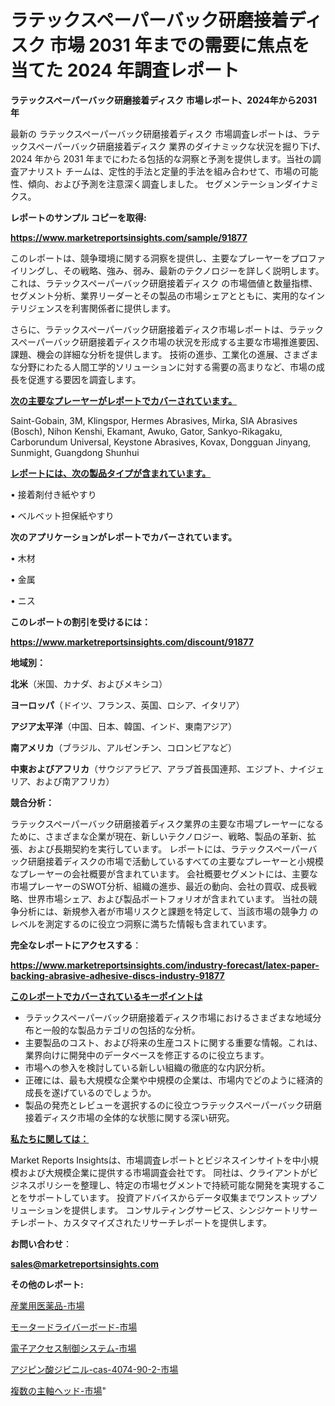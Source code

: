 # ラテックスペーパーバック研磨接着ディスク 市場 2031 年までの需要に焦点を当てた 2024 年調査レポート

<strong>ラテックスペーパーバック研磨接着ディスク 市場レポート、2024年から2031年</strong>

最新の ラテックスペーパーバック研磨接着ディスク 市場調査レポートは、ラテックスペーパーバック研磨接着ディスク 業界のダイナミックな状況を掘り下げ、2024 年から 2031 年までにわたる包括的な洞察と予測を提供します。当社の調査アナリスト チームは、定性的手法と定量的手法を組み合わせて、市場の可能性、傾向、および予測を注意深く調査しました。 セグメンテーションダイナミクス。



<strong>レポートのサンプル コピーを取得:</strong> <a href=https://www.marketreportsinsights.com/sample/91877>

<strong><u>https://www.marketreportsinsights.com/sample/91877</u></strong></a>

このレポートは、競争環境に関する洞察を提供し、主要なプレーヤーをプロファイリングし、その戦略、強み、弱み、最新のテクノロジーを詳しく説明します。 これは、ラテックスペーパーバック研磨接着ディスク の市場価値と数量指標、セグメント分析、業界リーダーとその製品の市場シェアとともに、実用的なインテリジェンスを利害関係者に提供します。

さらに、ラテックスペーパーバック研磨接着ディスク市場レポートは、ラテックスペーパーバック研磨接着ディスク市場の状況を形成する主要な市場推進要因、課題、機会の詳細な分析を提供します。 技術の進歩、工業化の進展、さまざまな分野にわたる人間工学的ソリューションに対する需要の高まりなど、市場の成長を促進する要因を調査します。



<strong><u>次の主要なプレーヤーがレポートでカバーされています。</u></strong>

Saint-Gobain, 3M, Klingspor, Hermes Abrasives, Mirka, SIA Abrasives (Bosch), Nihon Kenshi, Ekamant, Awuko, Gator, Sankyo-Rikagaku, Carborundum Universal, Keystone Abrasives, Kovax, Dongguan Jinyang, Sunmight, Guangdong Shunhui



<strong><u><b>レポートには、次の製品タイプが含まれています。</b></u></strong>

• 接着剤付き紙やすり

• ベルベット担保紙やすり



<strong><b>次のアプリケーションがレポートでカバーされています。</b></strong>

• 木材

• 金属

• ニス



<strong><b>このレポートの割引を受けるには：</b></strong><a href=https://www.marketreportsinsights.com/discount/91877>

<strong><u>https://www.marketreportsinsights.com/discount/91877</u></strong></a>



<strong>地域別：</strong>



<strong>北米</strong>（米国、カナダ、およびメキシコ）



<strong>ヨーロッパ</strong>（ドイツ、フランス、英国、ロシア、イタリア）



<strong>アジア太平洋</strong>（中国、日本、韓国、インド、東南アジア）



<strong>南アメリカ</strong>（ブラジル、アルゼンチン、コロンビアなど）



<strong>中東およびアフリカ</strong>（サウジアラビア、アラブ首長国連邦、エジプト、ナイジェリア、および南アフリカ）



<strong>競合分析：</strong>

ラテックスペーパーバック研磨接着ディスク業界の主要な市場プレーヤーになるために、さまざまな企業が現在、新しいテクノロジー、戦略、製品の革新、拡張、および長期契約を実行しています。 レポートには、ラテックスペーパーバック研磨接着ディスクの市場で活動しているすべての主要なプレーヤーと小規模なプレーヤーの会社概要が含まれています。 会社概要セグメントには、主要な市場プレーヤーのSWOT分析、組織の進歩、最近の動向、会社の買収、成長戦略、世界市場シェア、および製品ポートフォリオが含まれています。 当社の競争分析には、新規参入者が市場リスクと課題を特定して、当該市場の競争力 のレベルを測定するのに役立つ洞察に満ちた情報も含まれています。



<strong>完全なレポートにアクセスする</strong>：

<a href=https://www.marketreportsinsights.com/industry-forecast/latex-paper-backing-abrasive-adhesive-discs-industry-91877>

<strong><u>https://www.marketreportsinsights.com/industry-forecast/latex-paper-backing-abrasive-adhesive-discs-industry-91877</u></strong></a>



<strong><u><b>このレポートでカバーされているキーポイントは</b></u></strong>
<ul>
  <li>ラテックスペーパーバック研磨接着ディスク市場におけるさまざまな地域分布と一般的な製品カテゴリの包括的な分析。</li>
  <li>主要製品のコスト、および将来の生産コストに関する重要な情報。これは、業界向けに開発中のデータベースを修正するのに役立ちます。</li>
  <li>市場への参入を検討している新しい組織の徹底的な内訳分析。</li>
  <li>正確には、最も大規模な企業や中規模の企業は、市場内でどのように経済的成長を遂げているのでしょうか。</li>
  <li>製品の発売とレビューを選択するのに役立つラテックスペーパーバック研磨接着ディスク市場の全体的な状態に関する深い研究。</li>
</ul>


<strong><u><b>私たちに関しては：</b></u></strong>

Market Reports Insightsは、市場調査レポートとビジネスインサイトを中小規模および大規模企業に提供する市場調査会社です。 同社は、クライアントがビジネスポリシーを整理し、特定の市場セグメントで持続可能な開発を実現することをサポートしています。 投資アドバイスからデータ収集までワンストップソリューションを提供します。 コンサルティングサービス、シンジケートリサーチレポート、カスタマイズされたリサーチレポートを提供します。



<strong><b>お問い合わせ</b></strong>：

<a href=mailto:sales@marketreportsinsights.com>

<strong><u>sales@marketreportsinsights.com</u></strong></a>



<strong>その他のレポート:</strong>

<a href=https://www.linkedin.com/pulse/産業用医薬品-市場-2023-総利益と主要ベンダー-2030-pr-news-hub-qxtcf/>産業用医薬品-市場</a>

<a href=https://www.linkedin.com/pulse/モータードライバーボード-市場-2023-推進要因と成長機会-2030-pr-news-hub-htonf/>モータードライバーボード-市場</a>

<a href=https://www.linkedin.com/pulse/電子アクセス制御システム-市場-2023-swot-分析と成長率-2030-makfc/>電子アクセス制御システム-市場</a>

<a href=https://www.linkedin.com/pulse/アジピン酸ジビニル-cas-4074-90-2-市場-2023-年のダイナミクスとビジネストレンド-2030-pr-news-hub-mdnhf/>アジピン酸ジビニル-cas-4074-90-2-市場</a>

<a href=https://www.linkedin.com/pulse/複数の主軸ヘッド-市場-2023-総利益と主要ベンダー-2030-trend-tracking-toolbox-24-analysis-xioof/>複数の主軸ヘッド-市場</a>"

